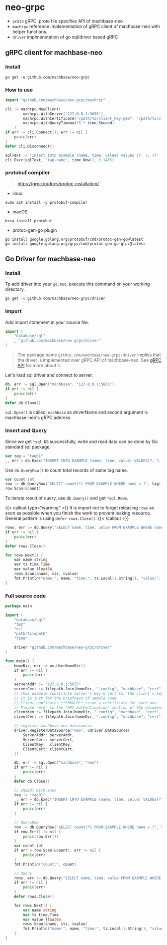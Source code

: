 
# neo-grpc

- `proto` gRPC .proto file specifies API of machbase-neo
- `machrpc` reference implementation of gRPC client of machbase-neo with helper functions.
- `driver` implmenetation of go sql/driver based gRPC

## gRPC client for machbase-neo

### Install

```
go get -u github.com/machbase/neo-grpc
```

### How to use

```go
import "github.com/machbase/neo-grpc/machrpc"
```

```go
cli := machrpc.NewClient(
        machrpc.WithServer("127.0.0.1:5655"),
        machrpc.WithCertificate("/path/to/client_key.pem", "/path/to/client_cert.pem", "/path/to/server_cert.pem"),
        machrpc.WithQueryTimeout(5 * time.Second)
    )
if err := cli.Connect(); err != nil {
    panic(err)
}
defer cli.Disconnect()

sqlText := "insert into example (name, time, value) values (?, ?, ?)"
cli.Exec(sqlText, "tag-name", time.Now(), 3.1415)
```

### protobuf compiler

> https://grpc.io/docs/protoc-installation/

- linux

```
sudo apt install -y protobuf-compiler
```

- macOS

```
brew install protobuf
```

- protoc-gen-go plugin

```
go install google.golang.org/protobuf/cmd/protoc-gen-go@latest
go install google.golang.org/grpc/cmd/protoc-gen-go-grpc@latest
```

## Go Driver for machbase-neo

### Install

Tp add driver into your `go.mod`, execute this command on your working directory.

```sh
go get -u github.com/machbase/neo-grpc/driver
```

### Import

Add import statement in your source file.

```go
import (
    "database/sql"
    _ "github.com/machbase/neo-grpc/driver"
)
```

> The package name `github.com/machbase/neo-grpc/driver` implies that the driver is implemented over gRPC API of machbase-neo. See [gRPC API](/docs/api-grpc/) for more about it.

Let's load sql driver and connect to server.

```go
db, err := sql.Open("machbase", "127.0.0.1:5655")
if err != nil {
    panic(err)
}
defer db.Close()
```

`sql.Open()` is called, `machbase` as driverName and second argument is machbase-neo's gRPC address.

### Insert and Query

Since we get `*sql.DB` successfully, write and read data can be done by Go standard sql package.

```go
var tag = "tag01"
_, err = db.Exec("INSERT INTO EXAMPLE (name, time, value) VALUES(?, ?, ?)", tag, time.Now(), 1.234)
```

Use `db.QueryRow()` to count total records of same tag name.

```go
var count int
row := db.QueryRow("SELECT count(*) FROM EXAMPLE WHERE name = ?", tag)
row.Scan(&count)
```

To iterate result of query, use `db.Query()` and get `*sql.Rows`.

{{< callout type="warning" >}}
It is import not to forget releasing `rows` as soon as possible when you finish the work to prevent leaking resource.<br/>
General pattern is using `defer rows.Close()`.
{{< /callout >}}

```go
rows, err := db.Query("SELECT name, time, value FROM EXAMPLE WHERE name = ? ORDER BY TIME DESC", tag)
if err != nil {
    panic(err)
}
defer rows.Close()

for rows.Next() {
    var name string
    var ts time.Time
    var value float64
    rows.Scan(&name, &ts, &value)
    fmt.Println("name:", name, "time:", ts.Local().String(), "value:", value)
}
```

### Full source code 

```go
package main

import (
	"database/sql"
	"fmt"
	"os"
	"path/filepath"
	"time"

	driver "github.com/machbase/neo-grpc/driver"
)

func main() {
	homeDir, err := os.UserHomeDir()
	if err != nil {
		panic(err)
	}
	serverAddr := "127.0.0.1:5655"
	serverCert := filepath.Join(homeDir, ".config", "machbase", "cert", "machbase_cert.pem")
	// This example substitute server's key & cert for the client's key, cert.
	// It is just for the briefness of sample code
	// Client applicates **SHOULD** issue a certificate for each one.
	// Please refer to the "API Authentication" section of the documents.
	clientKey := filepath.Join(homeDir, ".config", "machbase", "cert", "machbase_key.pem")
	clientCert := filepath.Join(homeDir, ".config", "machbase", "cert", "machbase_cert.pem")

	// register machbase-neo datasource
	driver.RegisterDataSource("neo", &driver.DataSource{
		ServerAddr: serverAddr,
		ServerCert: serverCert,
		ClientKey:  clientKey,
		ClientCert: clientCert,
	})

	db, err := sql.Open("machbase", "neo")
	if err != nil {
		panic(err)
	}
	defer db.Close()

	// INSERT with Exec
	tag := "tag01"
	_, err = db.Exec("INSERT INTO EXAMPLE (name, time, value) VALUES(?, ?, ?)", tag, time.Now(), 1.234)
	if err != nil {
		panic(err)
	}

	// QueryRow
	row := db.QueryRow("SELECT count(*) FROM EXAMPLE WHERE name = ?", tag)
	if row.Err() != nil {
		panic(row.Err())
	}
	var count int
	if err = row.Scan(&count); err != nil {
		panic(err)
	}
	fmt.Println("count:", count)

	// Query
	rows, err := db.Query("SELECT name, time, value FROM EXAMPLE WHERE name = ? ORDER BY TIME DESC", tag)
	if err != nil {
		panic(err)
	}
	defer rows.Close()

	for rows.Next() {
		var name string
		var ts time.Time
		var value float64
		rows.Scan(&name, &ts, &value)
		fmt.Println("name:", name, "time:", ts.Local().String(), "value:", value)
	}
}
```